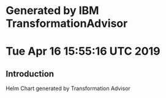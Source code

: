 # Generated by IBM TransformationAdvisor
# Tue Apr 16 15:55:16 UTC 2019
## Introduction

Helm Chart generated by Transformation Advisor
